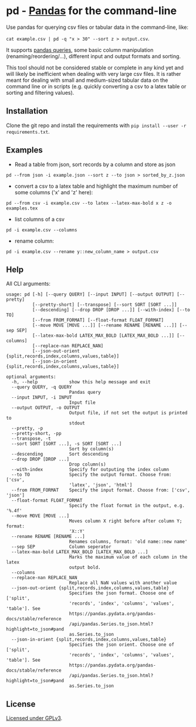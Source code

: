 # pd - [Pandas](https://pandas.pydata.org/) for the command-line

Use pandas for querying csv files or tabular data in the command-line, like: 

```cat example.csv | pd -q "x > 30" --sort z > output.csv```. 

It supports [pandas queries](https://pandas.pydata.org/pandas-docs/stable/reference/api/pandas.DataFrame.query.html), some basic column manipulation (renaming/reordering/...), different input and output formats and sorting.

This tool should not be considered stable or complete in any kind yet and will likely be inefficient when dealing with very large csv files. It is rather meant for dealing with small and medium-sized tabular data on the command line or in scripts (e.g. quickly converting a csv to a latex table or sorting and filtering values).

## Installation

Clone the git repo and install the requirements with `pip install --user -r requirements.txt`.

## Examples

* Read a table from json, sort records by a column and store as json 

`pd --from json -i example.json --sort z --to json > sorted_by_z.json`

* convert a csv to a latex table and highlight the maximum number of some columns ('x' and 'z' here):

`pd --from csv -i example.csv --to latex --latex-max-bold x z -o examples.tex`

* list columns of a csv

`pd -i example.csv --columns`

* rename column:

`pd -i example.csv --rename y::new_column_name > output.csv`

## Help

All CLI arguments:

```
usage: pd [-h] [--query QUERY] [--input INPUT] [--output OUTPUT] [--pretty]
          [--pretty-short] [--transpose] [--sort SORT [SORT ...]]
          [--descending] [--drop DROP [DROP ...]] [--with-index] [--to TO]
          [--from FROM_FORMAT] [--float-format FLOAT_FORMAT]
          [--move MOVE [MOVE ...]] [--rename RENAME [RENAME ...]] [--sep SEP]
          [--latex-max-bold LATEX_MAX_BOLD [LATEX_MAX_BOLD ...]] [--columns]
          [--replace-nan REPLACE_NAN]
          [--json-out-orient {split,records,index,columns,values,table}]
          [--json-in-orient {split,records,index,columns,values,table}]

optional arguments:
  -h, --help            show this help message and exit
  --query QUERY, -q QUERY
                        Pandas query
  --input INPUT, -i INPUT
                        Input file
  --output OUTPUT, -o OUTPUT
                        Output file, if not set the output is printed to
                        stdout
  --pretty, -p
  --pretty-short, -pp
  --transpose, -t
  --sort SORT [SORT ...], -s SORT [SORT ...]
                        Sort by column(s)
  --descending          Sort descending
  --drop DROP [DROP ...]
                        Drop column(s)
  --with-index          Specify for outputing the index column
  --to TO               Specify the output format. Choose from: ['csv',
                        'latex', 'json', 'html']
  --from FROM_FORMAT    Specify the input format. Choose from: ['csv', 'json']
  --float-format FLOAT_FORMAT
                        Specify the float format in the output, e.g. '%.4f'
  --move MOVE [MOVE ...]
                        Moves column X right before after column Y; format:
                        'X::Y'
  --rename RENAME [RENAME ...]
                        Renames columns, format: 'old name::new name'
  --sep SEP             Column seperator
  --latex-max-bold LATEX_MAX_BOLD [LATEX_MAX_BOLD ...]
                        Marks the maximum value of each column in the latex
                        output bold.
  --columns
  --replace-nan REPLACE_NAN
                        Replace all NaN values with another value
  --json-out-orient {split,records,index,columns,values,table}
                        Specifies the json format. Choose one of ['split',
                        'records', 'index', 'columns', 'values', 'table']. See
                        https://pandas.pydata.org/pandas-docs/stable/reference
                        /api/pandas.Series.to_json.html?highlight=to_json#pand
                        as.Series.to_json
  --json-in-orient {split,records,index,columns,values,table}
                        Specifies the json orient. Choose one of ['split',
                        'records', 'index', 'columns', 'values', 'table']. See
                        https://pandas.pydata.org/pandas-docs/stable/reference
                        /api/pandas.Series.to_json.html?highlight=to_json#pand
                        as.Series.to_json

```

## License

[Licensed under GPLv3](LICENSE.txt).

